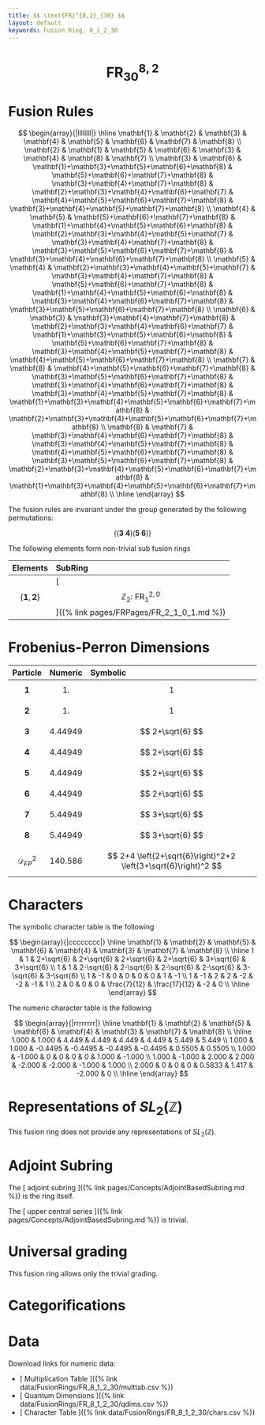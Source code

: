 ```yaml
---
title: $$ \text{FR}^{8,2}_{30} $$
layout: default
keywords: Fusion Ring, 8_1_2_30
---
```

# $$ \text{FR}^{8,2}_{30} $$


# Fusion Rules

$$
\begin{array}{|llllllll|}
\hline
 \mathbf{1} & \mathbf{2} & \mathbf{3} & \mathbf{4} & \mathbf{5} & \mathbf{6} & \mathbf{7} & \mathbf{8} \\
 \mathbf{2} & \mathbf{1} & \mathbf{5} & \mathbf{6} & \mathbf{3} & \mathbf{4} & \mathbf{8} & \mathbf{7} \\
 \mathbf{3} & \mathbf{6} & \mathbf{1}+\mathbf{3}+\mathbf{5}+\mathbf{6}+\mathbf{8} & \mathbf{5}+\mathbf{6}+\mathbf{7}+\mathbf{8} & \mathbf{3}+\mathbf{4}+\mathbf{7}+\mathbf{8} & \mathbf{2}+\mathbf{3}+\mathbf{4}+\mathbf{6}+\mathbf{7} & \mathbf{4}+\mathbf{5}+\mathbf{6}+\mathbf{7}+\mathbf{8} & \mathbf{3}+\mathbf{4}+\mathbf{5}+\mathbf{7}+\mathbf{8} \\
 \mathbf{4} & \mathbf{5} & \mathbf{5}+\mathbf{6}+\mathbf{7}+\mathbf{8} & \mathbf{1}+\mathbf{4}+\mathbf{5}+\mathbf{6}+\mathbf{8} & \mathbf{2}+\mathbf{3}+\mathbf{4}+\mathbf{5}+\mathbf{7} & \mathbf{3}+\mathbf{4}+\mathbf{7}+\mathbf{8} & \mathbf{3}+\mathbf{5}+\mathbf{6}+\mathbf{7}+\mathbf{8} & \mathbf{3}+\mathbf{4}+\mathbf{6}+\mathbf{7}+\mathbf{8} \\
 \mathbf{5} & \mathbf{4} & \mathbf{2}+\mathbf{3}+\mathbf{4}+\mathbf{5}+\mathbf{7} & \mathbf{3}+\mathbf{4}+\mathbf{7}+\mathbf{8} & \mathbf{5}+\mathbf{6}+\mathbf{7}+\mathbf{8} & \mathbf{1}+\mathbf{4}+\mathbf{5}+\mathbf{6}+\mathbf{8} & \mathbf{3}+\mathbf{4}+\mathbf{6}+\mathbf{7}+\mathbf{8} & \mathbf{3}+\mathbf{5}+\mathbf{6}+\mathbf{7}+\mathbf{8} \\
 \mathbf{6} & \mathbf{3} & \mathbf{3}+\mathbf{4}+\mathbf{7}+\mathbf{8} & \mathbf{2}+\mathbf{3}+\mathbf{4}+\mathbf{6}+\mathbf{7} & \mathbf{1}+\mathbf{3}+\mathbf{5}+\mathbf{6}+\mathbf{8} & \mathbf{5}+\mathbf{6}+\mathbf{7}+\mathbf{8} & \mathbf{3}+\mathbf{4}+\mathbf{5}+\mathbf{7}+\mathbf{8} & \mathbf{4}+\mathbf{5}+\mathbf{6}+\mathbf{7}+\mathbf{8} \\
 \mathbf{7} & \mathbf{8} & \mathbf{4}+\mathbf{5}+\mathbf{6}+\mathbf{7}+\mathbf{8} & \mathbf{3}+\mathbf{5}+\mathbf{6}+\mathbf{7}+\mathbf{8} & \mathbf{3}+\mathbf{4}+\mathbf{6}+\mathbf{7}+\mathbf{8} & \mathbf{3}+\mathbf{4}+\mathbf{5}+\mathbf{7}+\mathbf{8} & \mathbf{1}+\mathbf{3}+\mathbf{4}+\mathbf{5}+\mathbf{6}+\mathbf{7}+\mathbf{8} & \mathbf{2}+\mathbf{3}+\mathbf{4}+\mathbf{5}+\mathbf{6}+\mathbf{7}+\mathbf{8} \\
 \mathbf{8} & \mathbf{7} & \mathbf{3}+\mathbf{4}+\mathbf{6}+\mathbf{7}+\mathbf{8} & \mathbf{3}+\mathbf{4}+\mathbf{5}+\mathbf{7}+\mathbf{8} & \mathbf{4}+\mathbf{5}+\mathbf{6}+\mathbf{7}+\mathbf{8} & \mathbf{3}+\mathbf{5}+\mathbf{6}+\mathbf{7}+\mathbf{8} & \mathbf{2}+\mathbf{3}+\mathbf{4}+\mathbf{5}+\mathbf{6}+\mathbf{7}+\mathbf{8} & \mathbf{1}+\mathbf{3}+\mathbf{4}+\mathbf{5}+\mathbf{6}+\mathbf{7}+\mathbf{8} \\
\hline
\end{array}
$$


The fusion rules are invariant under the group generated by the following permutations:

$$ \{(\mathbf{3} \  \mathbf{4}) (\mathbf{5} \  \mathbf{6})\} $$


The following elements form non-trivial sub fusion rings

| Elements | SubRing |
| :------ | :------ |
| $$ \{\mathbf{1},\mathbf{2}\} $$ | [ $$ \mathbb{Z}_2:\ \text{FR}^{2,0}_{1} $$ ]({% link pages/FRPages/FR_2_1_0_1.md %}) |

# Frobenius-Perron Dimensions

| Particle | Numeric | Symbolic |
| :------ | :------ | :------ |
| $$ \mathbf{1} $$ | $$ 1. $$ | $$ 1 $$ |
| $$ \mathbf{2} $$ | $$ 1. $$ | $$ 1 $$ |
| $$ \mathbf{3} $$ | $$ 4.44949 $$ | $$ 2+\sqrt{6} $$ |
| $$ \mathbf{4} $$ | $$ 4.44949 $$ | $$ 2+\sqrt{6} $$ |
| $$ \mathbf{5} $$ | $$ 4.44949 $$ | $$ 2+\sqrt{6} $$ |
| $$ \mathbf{6} $$ | $$ 4.44949 $$ | $$ 2+\sqrt{6} $$ |
| $$ \mathbf{7} $$ | $$ 5.44949 $$ | $$ 3+\sqrt{6} $$ |
| $$ \mathbf{8} $$ | $$ 5.44949 $$ | $$ 3+\sqrt{6} $$ |
| $$ \mathcal{D}_{FP}^2 $$ | $$ 140.586 $$ | $$ 2+4 \left(2+\sqrt{6}\right)^2+2 \left(3+\sqrt{6}\right)^2 $$ |

# Characters

The symbolic character table is the following

$$
\begin{array}{|cccccccc|}
\hline
 \mathbf{1} & \mathbf{2} & \mathbf{5} & \mathbf{6} & \mathbf{4} & \mathbf{3} & \mathbf{7} & \mathbf{8} \\
\hline
 1 & 1 & 2+\sqrt{6} & 2+\sqrt{6} & 2+\sqrt{6} & 2+\sqrt{6} & 3+\sqrt{6} & 3+\sqrt{6} \\
 1 & 1 & 2-\sqrt{6} & 2-\sqrt{6} & 2-\sqrt{6} & 2-\sqrt{6} & 3-\sqrt{6} & 3-\sqrt{6} \\
 1 & -1 & 0 & 0 & 0 & 0 & 1 & -1 \\
 1 & -1 & 2 & 2 & -2 & -2 & -1 & 1 \\
 2 & 0 & 0 & 0 & \frac{7}{12} & \frac{17}{12} & -2 & 0 \\
\hline
\end{array}
$$

The numeric character table is the following

$$
\begin{array}{|rrrrrrrr|}
\hline
 \mathbf{1} & \mathbf{2} & \mathbf{5} & \mathbf{6} & \mathbf{4} & \mathbf{3} & \mathbf{7} & \mathbf{8} \\
\hline
 1.000 & 1.000 & 4.449 & 4.449 & 4.449 & 4.449 & 5.449 & 5.449 \\
 1.000 & 1.000 & -0.4495 & -0.4495 & -0.4495 & -0.4495 & 0.5505 & 0.5505 \\
 1.000 & -1.000 & 0 & 0 & 0 & 0 & 1.000 & -1.000 \\
 1.000 & -1.000 & 2.000 & 2.000 & -2.000 & -2.000 & -1.000 & 1.000 \\
 2.000 & 0 & 0 & 0 & 0.5833 & 1.417 & -2.000 & 0 \\
\hline
\end{array}
$$

# Representations of $SL_2(\mathbb{Z})$

This fusion ring does not provide any representations of $SL_2(\mathbb{Z}).$

# Adjoint Subring

The [ adjoint subring ]({% link pages/Concepts/AdjointBasedSubring.md %}) is the ring itself.

The [ upper central series ]({% link pages/Concepts/AdjointBasedSubring.md %}) is trivial.

# Universal grading

This fusion ring allows only the trivial grading.

# Categorifications



# Data

Download links for numeric data:

* [ Multiplication Table ]({% link data/FusionRings/FR_8_1_2_30/multtab.csv %})
* [ Quantum Dimensions ]({% link data/FusionRings/FR_8_1_2_30/qdims.csv %})
* [ Character Table ]({% link data/FusionRings/FR_8_1_2_30/chars.csv %})